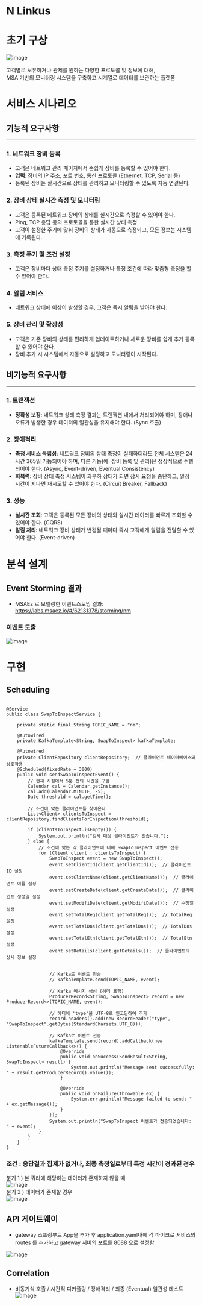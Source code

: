 # N Linkus

# 초기 구상
![image](https://github.com/user-attachments/assets/e7210a6c-74b8-4f68-8168-4cc026ce7162)

고객별로 보유하거나 관제를 원하는 다양한 프로토콜 및 정보에 대해, <br>
MSA 기반의 모니터링 시스템을 구축하고 시계열로 데이터를 보관하는 플랫폼


# 서비스 시나리오

## 기능적 요구사항

---

### 1. 네트워크 장비 등록
- 고객은 네트워크 관리 페이지에서 손쉽게 장비를 등록할 수 있어야 한다.
- **입력**: 장비의 IP 주소, 포트 번호, 통신 프로토콜 (Ethernet, TCP, Serial 등)
- 등록된 장비는 실시간으로 상태를 관리하고 모니터링할 수 있도록 자동 연결된다.

### 2. 장비 상태 실시간 측정 및 모니터링
- 고객은 등록된 네트워크 장비의 상태를 실시간으로 측정할 수 있어야 한다.
- Ping, TCP 응답 등의 프로토콜을 통한 실시간 상태 측정
- 고객이 설정한 주기에 맞춰 장비의 상태가 자동으로 측정되고, 모든 정보는 시스템에 기록된다.

### 3. 측정 주기 및 조건 설정
- 고객은 장비마다 상태 측정 주기를 설정하거나 특정 조건에 따라 맞춤형 측정을 할 수 있어야 한다.

### 4. 알림 서비스
- 네트워크 상태에 이상이 발생할 경우, 고객은 즉시 알림을 받아야 한다.

### 5. 장비 관리 및 확장성
- 고객은 기존 장비의 상태를 편리하게 업데이트하거나 새로운 장비를 쉽게 추가 등록할 수 있어야 한다.
- 장비 추가 시 시스템에서 자동으로 설정하고 모니터링이 시작된다.


## 비기능적 요구사항

---

### 1. 트랜잭션
- **정확성 보장**: 네트워크 상태 측정 결과는 트랜잭션 내에서 처리되어야 하며, 장애나 오류가 발생한 경우 데이터의 일관성을 유지해야 한다. (Sync 호출)
  
### 2. 장애격리
- **측정 서비스 독립성**: 네트워크 장비의 상태 측정이 실패하더라도 전체 시스템은 24시간 365일 가동되어야 하며, 다른 기능(예: 장비 등록 및 관리)은 정상적으로 수행되어야 한다. (Async, Event-driven, Eventual Consistency)
- **회복력**: 장비 상태 측정 시스템이 과부하 상태가 되면 잠시 요청을 중단하고, 일정 시간이 지나면 재시도할 수 있어야 한다. (Circuit Breaker, Fallback)

### 3. 성능
- **실시간 조회**: 고객은 등록된 모든 장비의 상태와 실시간 데이터를 빠르게 조회할 수 있어야 한다. (CQRS)
- **알림 처리**: 네트워크 장비 상태가 변경될 때마다 즉시 고객에게 알림을 전달할 수 있어야 한다. (Event-driven)

# 분석 설계
## Event Storming 결과
* MSAEz 로 모델링한 이벤트스토밍 결과:  https://labs.msaez.io/#/62131378/storming/nm

### 이벤트 도출
![image](https://github.com/user-attachments/assets/625274c9-95cf-4417-8d3b-9e35b70639d9)

# 구현

## Scheduling
```

@Service
public class SwapToInspectService {

    private static final String TOPIC_NAME = "nm";

    @Autowired
    private KafkaTemplate<String, SwapToInspect> kafkaTemplate;

    @Autowired
    private ClientRepository clientRepository;  // 클라이언트 데이터베이스와 상호작용
    @Scheduled(fixedRate = 3000)
    public void sendSwapToInspectEvent() {
        // 현재 시점에서 5분 전의 시간을 구함
        Calendar cal = Calendar.getInstance();
        cal.add(Calendar.MINUTE, -5);
        Date threshold = cal.getTime();

        // 조건에 맞는 클라이언트를 찾아온다
        List<Client> clientsToInspect = clientRepository.findClientsForInspection(threshold);

        if (clientsToInspect.isEmpty()) {
            System.out.println("검사 대상 클라이언트가 없습니다.");
        } else {
            // 조건에 맞는 각 클라이언트에 대해 SwapToInspect 이벤트 전송
            for (Client client : clientsToInspect) {
                SwapToInspect event = new SwapToInspect();
                event.setClientId(client.getClientId());  // 클라이언트 ID 설정
                event.setClientName(client.getClientName());  // 클라이언트 이름 설정
                event.setCreateDate(client.getCreateDate());  // 클라이언트 생성일 설정
                event.setModifiDate(client.getModifiDate());  // 수정일 설정
                event.setTotalReq(client.getTotalReq());  // TotalReq 설정
                event.setTotalDns(client.getTotalDns());  // TotalDns 설정
                event.setTotalEtn(client.getTotalEtn());  // TotalEtn 설정
                event.setDetails(client.getDetails());  // 클라이언트의 상세 정보 설정
    

                // Kafka로 이벤트 전송
                // kafkaTemplate.send(TOPIC_NAME, event);

                // Kafka 메시지 생성 (헤더 포함)
                ProducerRecord<String, SwapToInspect> record = new ProducerRecord<>(TOPIC_NAME, event);

                // 헤더에 'type'을 UTF-8로 인코딩하여 추가
                record.headers().add(new RecordHeader("type", "SwapToInspect".getBytes(StandardCharsets.UTF_8)));

                // Kafka로 이벤트 전송
                kafkaTemplate.send(record).addCallback(new ListenableFutureCallback<>() {
                    @Override
                    public void onSuccess(SendResult<String, SwapToInspect> result) {
                        System.out.println("Message sent successfully: " + result.getProducerRecord().value());
                    }

                    @Override
                    public void onFailure(Throwable ex) {
                        System.err.println("Message failed to send: " + ex.getMessage());
                    }
                });
                System.out.println("SwapToInspect 이벤트가 전송되었습니다: " + event);
            }
        }
    }
}

```
### 조건 : 응답결과 집계가 없거나, 최종 측정일로부터 특정 시간이 경과된 경우<br>
  분기 1 ) 본 쿼리에 해당하는 데이터가 존재하지 않을 때<br>
  ![image](https://github.com/user-attachments/assets/c425aa1f-a05a-4f8e-860b-5295c5a7475b)<br>
  분기 2 ) 데이터가 존재할 경우<br>
  ![image](https://github.com/user-attachments/assets/76cc18ca-9933-4f13-9c4f-5c0270809d59)<br>

## API 게이트웨이
- gateway 스프링부트 App을 추가 후 application.yaml내에 각 마이크로 서비스의 routes 를 추가하고 gateway 서버의 포트를 8088 으로 설정함

![image](https://github.com/user-attachments/assets/6e85b168-eb84-4fba-bf9a-a2268c82da4b)

## Correlation
- 비동기식 호출 / 시간적 디커플링 / 장애격리 / 최종 (Eventual) 일관성 테스트
![image](https://github.com/user-attachments/assets/39078a21-2cbd-4061-9049-18b822f73818)
